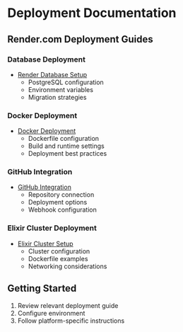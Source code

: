 # Deployment Documentation

## Render.com Deployment Guides

### Database Deployment
- [Render Database Setup](render-database.md)
  - PostgreSQL configuration
  - Environment variables
  - Migration strategies

### Docker Deployment
- [Docker Deployment](render-docker.md)
  - Dockerfile configuration
  - Build and runtime settings
  - Deployment best practices

### GitHub Integration
- [GitHub Integration](render-github.md)
  - Repository connection
  - Deployment options
  - Webhook configuration

### Elixir Cluster Deployment
- [Elixir Cluster Setup](render-elixir-cluster.md)
  - Cluster configuration
  - Dockerfile examples
  - Networking considerations

## Getting Started
1. Review relevant deployment guide
2. Configure environment
3. Follow platform-specific instructions
